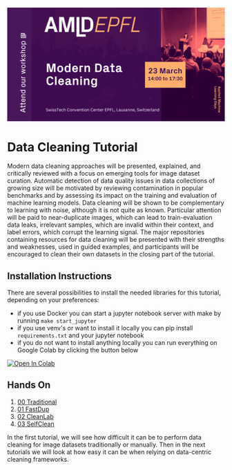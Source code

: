 ![Data Cleaning Tile](https://github.com/Digital-Dermatology/data-cleaning-tutorial/blob/main/images/data-cleaning-tile.png)

# Data Cleaning Tutorial

Modern data cleaning approaches will be presented, explained, and critically reviewed with a focus on emerging tools for image dataset curation.
Automatic detection of data quality issues in data collections of growing size will be motivated by reviewing contamination in popular benchmarks and by assessing its impact on the training and evaluation of machine learning models.
Data cleaning will be shown to be complementary to learning with noise, although it is not quite as known.
Particular attention will be paid to near-duplicate images, which can lead to train-evaluation data leaks, irrelevant samples, which are invalid within their context, and label errors, which corrupt the learning signal.
The major repositories containing resources for data cleaning will be presented with their strengths and weaknesses, used in guided examples, and participants will be encouraged to clean their own datasets in the closing part of the tutorial.

## Installation Instructions

There are several possibilities to install the needed libraries for this tutorial, depending on your preferences:
- if you use Docker you can start a jupyter notebook server with make by running `make start_jupyter`
- if you use venv's or want to install it locally you can pip install `requirements.txt` and your jupyter notebook
- if you do not want to install anything locally you can run everything on Google Colab by clicking the button below

[![Open In Colab](https://colab.research.google.com/assets/colab-badge.svg)](https://colab.research.google.com/github/Digital-Dermatology/data-cleaning-hands-on/)

## Hands On

1. [00 Traditional](notebooks/00_Traditional_Cleaning.ipynb)
1. [01 FastDup](notebooks/01_FastDup.ipynb)
1. [02 CleanLab](notebooks/02_CleanLab.ipynb)
1. [03 SelfClean](notebooks/03_SelfClean.ipynb)

In the first tutorial, we will see how difficult it can be to perform data cleaning for image datasets traditionally or manually.
Then in the next tutorials we will look at how easy it can be when relying on data-centric cleaning frameworks.
